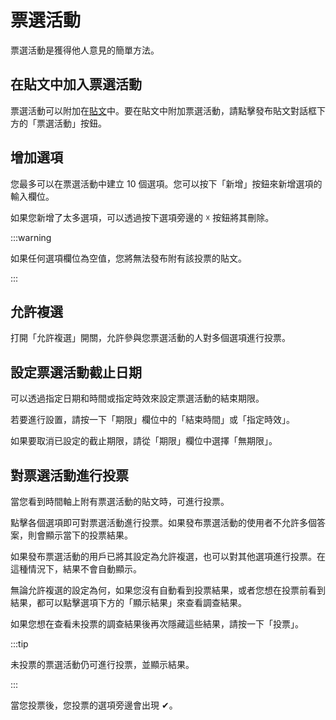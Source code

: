 # 票選活動

票選活動是獲得他人意見的簡單方法。

## 在貼文中加入票選活動

票選活動可以附加在[貼文](/docs/for-users/features/note)中。要在貼文中附加票選活動，請點擊發布貼文對話框下方的「票選活動」按鈕。

## 增加選項

您最多可以在票選活動中建立 10 個選項。您可以按下「新增」按鈕來新增選項的輸入欄位。

如果您新增了太多選項，可以透過按下選項旁邊的 ☓ 按鈕將其刪除。

:::warning

如果任何選項欄位為空值，您將無法發布附有該投票的貼文。

:::

## 允許複選

打開「允許複選」開關，允許參與您票選活動的人對多個選項進行投票。

## 設定票選活動截止日期

可以透過指定日期和時間或指定時效來設定票選活動的結束期限。

若要進行設置，請按一下「期限」欄位中的「結束時間」或「指定時效」。

如果要取消已設定的截止期限，請從「期限」欄位中選擇「無期限」。

## 對票選活動進行投票

當您看到時間軸上附有票選活動的貼文時，可進行投票。

點擊各個選項即可對票選活動進行投票。如果發布票選活動的使用者不允許多個答案，則會顯示當下的投票結果。

如果發布票選活動的用戶已將其設定為允許複選，也可以對其他選項進行投票。在這種情況下，結果不會自動顯示。

無論允許複選的設定為何，如果您沒有自動看到投票結果，或者您想在投票前看到結果，都可以點擊選項下方的「顯示結果」來查看調查結果。

如果您想在查看未投票的調查結果後再次隱藏這些結果，請按一下「投票」。

:::tip

未投票的票選活動仍可進行投票，並顯示結果。

:::

當您投票後，您投票的選項旁邊會出現 ✔。